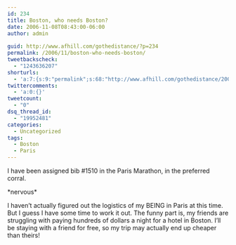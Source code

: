 ```yaml
---
id: 234
title: Boston, who needs Boston?
date: 2006-11-08T08:43:00-06:00
author: admin
  
guid: http://www.afhill.com/gothedistance/?p=234
permalink: /2006/11/boston-who-needs-boston/
tweetbackscheck:
  - "1243636207"
shorturls:
  - 'a:7:{s:9:"permalink";s:68:"http://www.afhill.com/gothedistance/2006/11/boston-who-needs-boston/";s:7:"tinyurl";s:25:"http://tinyurl.com/r3f6fe";s:4:"isgd";s:17:"http://is.gd/A5Ka";s:5:"bitly";s:19:"http://bit.ly/4eaPq";s:5:"snipr";s:22:"http://snipr.com/i2g5q";s:5:"snurl";s:22:"http://snurl.com/i2g5q";s:7:"snipurl";s:24:"http://snipurl.com/i2g5q";}'
twittercomments:
  - 'a:0:{}'
tweetcount:
  - "0"
dsq_thread_id:
  - "19952481"
categories:
  - Uncategorized
tags:
  - Boston
  - Paris
---
```

I have been assigned bib #1510 in the Paris Marathon, in the preferred corral.

\*nervous\*

I haven&#8217;t actually figured out the logistics of my BEING in Paris at this time. But I guess I have some time to work it out. The funny part is, my friends are struggling with paying hundreds of dollars a night for a hotel in Boston. I&#8217;ll be staying with a friend for free, so my trip may actually end up cheaper than theirs!